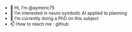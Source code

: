 - 👋 Hi, I’m @aymeric75
- 👀 I’m interested in neuro symbolic AI applied to planning
- 🌱 I’m currently doing a PhD on this subject
- 📫 How to reach me : github

<!---
aymeric75/aymeric75 is a ✨ special ✨ repository because its `README.md` (this file) appears on your GitHub profile.
You can click the Preview link to take a look at your changes.
--->
